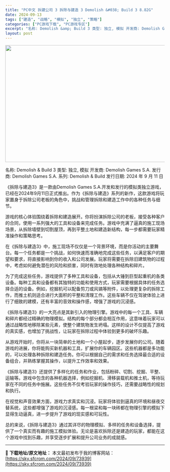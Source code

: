 ```yaml
---
title: "PC中文 拆建公司 3 拆除与建造 3 Demolish &#038; Build 3 8.82G"
date: 2024-09-13
tags: ["建造", "战略", "模拟", "独立", "策略"]
categories: ["PC游戏下载", "PC游戏专区"]
excerpt: "名称: Demolish &amp; Build 3 类型: 独立, 模拟 开发商: Demolish Games S.A. 发行商: Demolish Games S.A. 系列: Demolish &amp; Build 发行日期: 2024 年 9 月 11 日 《拆除与建造3》是一款由Dem&hellip;"
layout: post
---
```


<img class="aligncenter size-full wp-image-73940" src="https://sky.sfcrom.com/wp-content/uploads/2024/09/2024091303020562.webp" alt="" width="660" height="370" />

名称: Demolish &amp; Build 3
类型: 独立, 模拟
开发商: Demolish Games S.A.
发行商: Demolish Games S.A.
系列: Demolish &amp; Build
发行日期: 2024 年 9 月 11 日

《拆除与建造3》是一款由Demolish Games S.A.开发和发行的模拟类独立游戏，已经在2024年9月11日正式推出。作为《拆除与建造》系列的新作，这款游戏将玩家置身于拆除公司老板的角色中，挑战和管理拆除和建造工作中的各种任务与细节。

游戏的核心体验围绕着拆除和建造展开。你将扮演拆除公司的老板，接受各种客户的合同，使用一系列强大的工具和设备来完成任务。游戏中充满了逼真的施工现场场景，从拆除墙壁到切割屋顶，再到平整土地和建造新结构，每一步都需要玩家精准操作和策略思考。

在《拆除与建造3》中，施工现场不仅仅是一个背景环境，而是你活动的主要舞台。每一个任务都是一个挑战，如何快速而准确地完成这些任务，以满足客户的期望和要求，将直接影响到你的收入和公司发展。玩家将需要在拆除旧建筑物的过程中，考虑如何避免潜在的风险和损害，同时有效地处理各种结构和碎片。

为了完成这些任务，游戏提供了多种工具和设备，包括从大锤到巨型起重机的各类设备。每种工具和设备都有其独特的功能和使用方式，玩家需要根据具体的任务选择合适的设备。例如，挖掘机可以配备剪刀或风镐等附件，以处理更复杂的拆除工作，而推土机则适合进行大面积的平整和清理工作。这些车辆不仅在驾驶体验上进行了细致的建模，还有丰富的音效和操作感，增强了游戏的沉浸感。

《拆除与建造3》的一大亮点是其新引入的物理引擎。游戏中的每一个工具、车辆和碎片都经过精确的物理模拟。结构的每个部分都会相互作用，这意味着玩家可以通过战略性地移除某些元素，使整个建筑物发生坍塌。这样的设计不仅提高了游戏的真实感，也增加了挑战性，让玩家在拆除过程中体验到更多的破坏乐趣。

从游戏开始时，你将从一块简单的土地和一个小屋起步，逐步发展你的公司。随着游戏的进展，你将能购买新机器和工具，扩展你的车辆园区。这些机器都是多功能的，可以处理各种拆除和建造任务。你可以根据自己的需求和任务选择最合适的设备组合，并熟练掌握其操作，以提升工作效率和效果。

《拆除与建造3》还提供了多样化的任务和作业，包括粉碎、切割、挖掘、平整、运输等。游戏中包含的各种机器选择，例如挖掘机、滑移装载机和推土机，等待玩家在不同的任务中施展。这些任务不仅考验玩家的操作技巧，还需要战略性的规划和执行。

在视觉和声音效果方面，游戏力求真实和沉浸。玩家将体验到逼真的环境和昼夜交替系统，这些都增强了游戏的沉浸感。每一根梁和每一块砖都在物理引擎的模拟下显得生动逼真，进一步提升了游戏的现实感和可玩性。

总的来说，《拆除与建造3》通过其详尽的物理模拟、多样的任务和设备选择，提供了一个真实而有趣的施工模拟体验。无论是喜欢拆除还是建造的玩家，都能在这个游戏中找到乐趣，并享受逐步扩展和提升公司业务的成就感。

---
📖 **下载地址/原文地址：** 本文最初发布于我的博客网站：[https://sky.sfcrom.com/2024/09/73939](https://sky.sfcrom.com/2024/09/73939)
